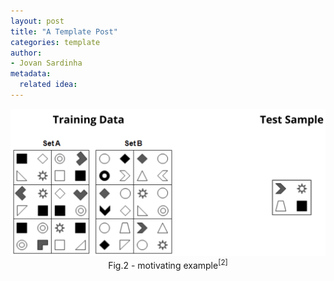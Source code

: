 ```yaml
---
layout: post
title: "A Template Post"
categories: template
author:
- Jovan Sardinha
metadata:
  related idea:
---
```



<div style="text-align: center">
  <img src="/assets/post_assets/mm-prod/motivating_example.png"/>
  <figcaption>Fig.2 - motivating example<sup>[2]</sup></figcaption>
</div>